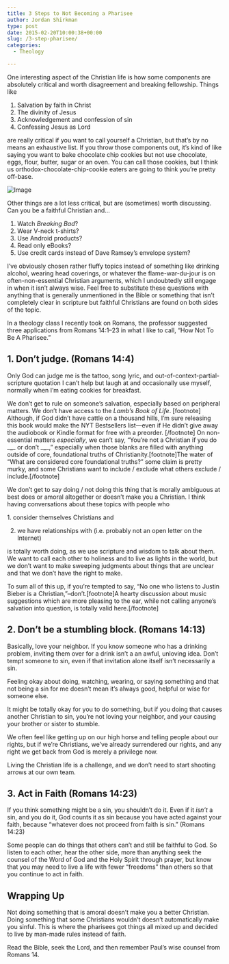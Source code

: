 ```yaml
---
title: 3 Steps to Not Becoming a Pharisee
author: Jordan Shirkman
type: post
date: 2015-02-20T10:00:38+00:00
slug: /3-step-pharisee/
categories:
  - Theology

---
```

One interesting aspect of the Christian life is how some components are absolutely critical and worth disagreement and breaking fellowship. Things like

  1. Salvation by faith in Christ
  2. The divinity of Jesus
  3. Acknowledgement and confession of sin
  4. Confessing Jesus as Lord

are really critical if you want to call yourself a Christian, but that’s by no means an exhaustive list. If you throw those components out, it’s kind of like saying you want to bake chocolate chip cookies but not use chocolate, eggs, flour, butter, sugar or an oven. You can call those cookies, but I think us orthodox-chocolate-chip-cookie eaters are going to think you’re pretty off-base.

![Image](/images/3-steps.jpeg) 

Other things are a lot less critical, but are (sometimes) worth discussing. Can you be a faithful Christian and…

  1. Watch _Breaking Bad_?
  2. Wear V-neck t-shirts?
  3. Use Android products?
  4. Read only eBooks?
  5. Use credit cards instead of Dave Ramsey’s envelope system?

I’ve obviously chosen rather fluffy topics instead of something like drinking alcohol, wearing head coverings, or whatever the flame-war-du-jour is on often-non-essential Christian arguments, which I undoubtedly still engage in when it isn’t always wise. Feel free to substitute these questions with anything that is generally unmentioned in the Bible or something that isn’t completely clear in scripture but faithful Christians are found on both sides of the topic.

In a theology class I recently took on Romans, the professor suggested three applications from Romans 14:1–23 in what I like to call, “How Not To Be A Pharisee.” <!--more-->

## 1. Don’t judge. (Romans 14:4)

Only God can judge me is the tattoo, song lyric, and out-of-context-partial-scripture quotation I can’t help but laugh at and occasionally use myself, normally when I’m eating cookies for breakfast.

We don’t get to rule on someone’s salvation, especially based on peripheral matters. We don’t have access to the _Lamb’s Book of Life_. [footnote] Although, if God didn’t have cattle on a thousand hills, I’m sure releasing this book would make the NYT Bestsellers list—even if He didn’t give away the audiobook or Kindle format for free with a preorder. [/footnote] On non-essential matters _especially_, we can’t say, “You’re not a Christian if you do \___\____ or don’t \___\____,” especially when those blanks are filled with anything outside of core, foundational truths of Christianity.[footnote]The water of &#8220;What are considered core foundational truths?&#8221; some claim is pretty murky, and some Christians want to include / exclude what others exclude / include.[/footnote]

We don’t get to say doing / not doing this thing that is morally ambiguous at best does or amoral altogether or doesn’t make you a Christian. I think having conversations about these topics with people who

1. consider themselves Christians and

2. we have relationships with (i.e. probably not an open letter on the Internet)

is totally worth doing, as we use scripture and wisdom to talk about them. We want to call each other to holiness and to live as lights in the world, but we don’t want to make sweeping judgments about things that are unclear and that we don’t have the right to make.

To sum all of this up, if you’re tempted to say, “No one who listens to Justin Bieber is a Christian,”–don’t.[footnote]A hearty discussion about music suggestions which are more pleasing to the ear, while not calling anyone’s salvation into question, is totally valid here.[/footnote]

## 2. Don’t be a stumbling block. (Romans 14:13)

Basically, love your neighbor. If you know someone who has a drinking problem, inviting them over for a drink isn’t a an awful, unloving idea. Don’t tempt someone to sin, even if that invitation alone itself isn’t necessarily a sin.

Feeling okay about doing, watching, wearing, or saying something and that not being a sin for me doesn’t mean it’s always good, helpful or wise for someone else.

It might be totally okay for you to do something, but if you doing that causes another Christian to sin, you’re not loving your neighbor, and your causing your brother or sister to stumble.

We often feel like getting up on our high horse and telling people about our rights, but if we’re Christians, we’ve already surrendered our rights, and any right we get back from God is merely a privilege now.

Living the Christian life is a challenge, and we don’t need to start shooting arrows at our own team.

## 3. Act in Faith (Romans 14:23)

If you think something might be a sin, you shouldn’t do it. Even if it _isn’t_ a sin, and you do it, God counts it as sin because you have acted against your faith, because “whatever does not proceed from faith is sin.” (Romans 14:23)

Some people can do things that others can’t and still be faithful to God. So listen to each other, hear the other side, more than anything seek the counsel of the Word of God and the Holy Spirit through prayer, but know that you may need to live a life with fewer “freedoms” than others so that you continue to act in faith.

## Wrapping Up

Not doing something that is amoral doesn’t make you a better Christian. Doing something that some Christians wouldn’t doesn’t automatically make you sinful. This is where the pharisees got things all mixed up and decided to live by man-made rules instead of faith.

Read the Bible, seek the Lord, and then remember Paul’s wise counsel from Romans 14.